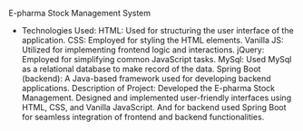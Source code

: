 E-pharma Stock Management System 
- Technologies Used:
  HTML: Used for structuring the user interface of the application.
  CSS: Employed for styling the HTML elements.
  Vanilla JS: Utilized for implementing frontend logic and interactions.
  jQuery: Employed for simplifying common JavaScript tasks.
  MySql:  Used MySql as a relational database to make record of the data.
  Spring Boot (backend): A Java-based framework used for developing backend applications.
Description of Project: Developed the E-pharma Stock Management. Designed and implemented user-friendly interfaces using HTML, CSS, and Vanilla JavaScript. And for backend used Spring Boot for seamless integration of frontend and backend functionalities.

